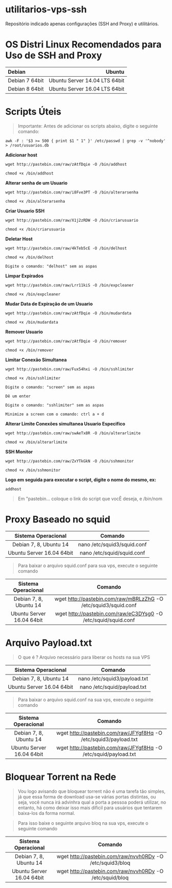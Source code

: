 # utilitarios-vps-ssh
Repositório indicado apenas configurações (SSH and Proxy) e utilitários.

# OS Distri Linux Recomendados para Uso de SSH and Proxy

| Debian | Ubuntu |
| :---         |          ---: |
| Debian 7 64bit   | Ubuntu Server 14.04 LTS 64bit    |
| Debian 8 64bit     | Ubuntu Server 16.04 LTS 64bit      |

# Scripts Úteis

> Importante: Antes de adicionar os scripts abaixo, digite o seguinte comando:
```
awk -F : '$3 >= 500 { print $1 " 1" }' /etc/passwd | grep -v '^nobody' > /root/usuarios.db
```

**Adicionar host**
```
wget http://pastebin.com/raw/zAtfDqie -O /bin/addhost

chmod +x /bin/addhost

```

**Alterar senha de um Usuario**
```
wget http://pastebin.com/raw/i8Fve3PT -O /bin/alterarsenha

chmod +x /bin/alterarsenha
```

**Criar Usuario SSH**
```
wget http://pastebin.com/raw/X1j2zRDW -O /bin/criarusuario

chmod +x /bin/criarusuario
```

**Deletar Host**
```
wget http://pastebin.com/raw/4kTeb5cE -O /bin/delhost

chmod +x /bin/delhost

Digite o comando: "delhost" sem as aspas
```

**Limpar Expirados**
```
wget http://pastebin.com/raw/Lrr11kiS -O /bin/expcleaner

chmod +x /bin/expcleaner
```

**Mudar Data de Expiração de um Usuario**
```
wget http://pastebin.com/raw/zAtfDqie -O /bin/mudardata

chmod +x /bin/mudardata
```

**Remover Usuario**
```
wget http://pastebin.com/raw/zAtfDqie -O /bin/remover

chmod +x /bin/remover
```

**Limitar Conexão Simultanea**
```
wget http://pastebin.com/raw/Fux54hxi -O /bin/sshlimiter

chmod +x /bin/sshlimiter

Digite o comando: "screen" sem as aspas

Dê um enter

Digite o comando: "sshlimiter" sem as aspas

Minimize a screen com o comando: ctrl a + d
```

**Alterar Limite Conexões simultanea Usuario Especifico**
```
wget http://pastebin.com/raw/swAeTx8R -O /bin/alterarlimite

chmod +x /bin/alterarlimite
```

**SSH Monitor**
```
wget http://pastebin.com/raw/ZxYTkGkN -O /bin/sshmonitor

chmod +x /bin/sshmonitor
```

**Logo em seguida para executar o script, digite o nome do mesmo, ex:**

```
addhost
```

>Em "pastebin... coloque o link do script que vocÊ deseja, e /bin/nom

# Proxy Baseado no squid


| Sistema Operacional | Comando |
| :---:         |          :---: |
| Debian 7, 8, Ubuntu 14   | nano /etc/squid3/squid.conf    |
| Ubuntu Server 16.04 64bit    | nano /etc/squid/squid.conf      |

> Para baixar o arquivo squid.conf para sua vps, execute o seguinte comando

| Sistema Operacional | Comando |
| :---:         |          :---: |
| Debian 7, 8, Ubuntu 14   | wget http://pastebin.com/raw/mBRLzZhG -O /etc/squid3/squid.conf    |
| Ubuntu Server 16.04 64bit    | wget http://pastebin.com/raw/eC3DYsg0 -O /etc/squid/squid.conf      |


# Arquivo Payload.txt

> O que é ? Arquivo necessário para liberar os hosts na sua VPS

| Sistema Operacional | Comando |
| :---:         |          :---: |
| Debian 7, 8, Ubuntu 14   | nano /etc/squid3/payload.txt    |
| Ubuntu Server 16.04 64bit    | nano /etc/squid/payload.txt      |

> Para baixar o arquivo squid.conf na sua vps, execute o seguinte comando

| Sistema Operacional | Comando |
| :---:         |          :---: |
| Debian 7, 8, Ubuntu 14   | wget http://pastebin.com/raw/JFYgf8Hq -O /etc/squid3/payload.txt    |
| Ubuntu Server 16.04 64bit    | wget http://pastebin.com/raw/JFYgf8Hq -O /etc/squid/payload.txt      |


# Bloquear Torrent na Rede

> Vou logo avisando que bloquear torrent não é uma tarefa tão simples, já que essa forma de download usa-se várias portas distintas, ou seja, você nunca irá advinhra qual a porta a pessoa poderá utilizar, no entanto, há como deixar isso mais dificil para usuários que tentarem baixa-los da forma normal.

> Para isso baixe o seguinte arquivo bloq na sua vps, execute o seguinte comando

| Sistema Operacional | Comando |
| :---:         |          :---: |
| Debian 7, 8, Ubuntu 14   | wget http://pastebin.com/raw/nvvh0RDy -O /etc/squid3/bloq    |
| Ubuntu Server 16.04 64bit    | wget http://pastebin.com/raw/nvvh0RDy -O /etc/squid/bloq      |
